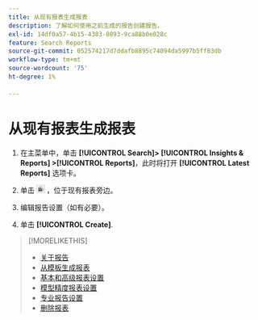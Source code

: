 ```yaml
---
title: 从现有报表生成报表
description: 了解如何使用之前生成的报告创建报告。
exl-id: 14df0a57-4b15-4383-8093-9ca88b0e028c
feature: Search Reports
source-git-commit: 052574217d7ddafb8895c74094da5997b5ff83db
workflow-type: tm+mt
source-wordcount: '75'
ht-degree: 1%

---
```


# 从现有报表生成报表

1. 在主菜单中，单击 **[!UICONTROL Search]> [!UICONTROL Insights & Reports] >[!UICONTROL Reports]**，此时将打开 **[!UICONTROL Latest Reports]** 选项卡。

1. 单击 ![“创建类似”按钮](/help/search-social-commerce/assets/create-similar.png "“创建类似”按钮") ，位于现有报表旁边。

1. 编辑报告设置（如有必要）。

1. 单击 **[!UICONTROL Create]**.

>[!MORELIKETHIS]
>
>* [关于报告](/help/search-social-commerce/reports/report-about.md)
>* [从模板生成报表](/help/search-social-commerce/reports/management/report-generate-from-template.md)
>* [基本和高级报表设置](/help/search-social-commerce/reports/management/basic-advanced/basic-advanced-report-settings.md)
>* [模型精度报表设置](/help/search-social-commerce/reports/management/model-accuracy/model-accuracy-report-settings.md)
>* [专业报告设置](/help/search-social-commerce/reports/management/specialty/specialty-report-settings.md)
>* [删除报表](/help/search-social-commerce/reports/management/report-delete.md)
